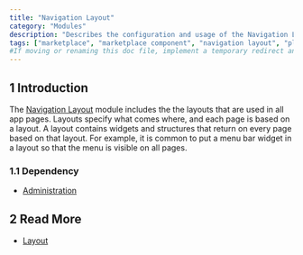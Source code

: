 ```yaml
---
title: "Navigation Layout"
category: "Modules"
description: "Describes the configuration and usage of the Navigation Layout module, which is available in the Mendix Marketplace."
tags: ["marketplace", "marketplace component", "navigation layout", "platform support"]
#If moving or renaming this doc file, implement a temporary redirect and let the respective team know they should update the URL in the product. See Mapping to Products for more details.
---
```


## 1 Introduction

The [Navigation Layout](https://appstore.home.mendix.com/link/app/23446/) module includes the the layouts that are used in all app pages. Layouts specify what comes where, and each page is based on a layout. A layout contains widgets and structures that return on every page based on that layout. For example, it is common to put a menu bar widget in a layout so that the menu is visible on all pages.

### 1.1 Dependency

* [Administration](https://appstore.home.mendix.com/link/app/23513/)

## 2 Read More

* [Layout](../../refguide/layout)
